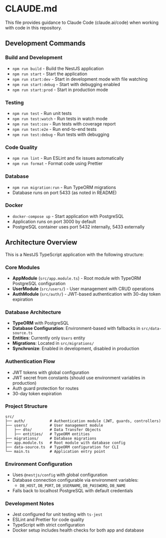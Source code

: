 # CLAUDE.md

This file provides guidance to Claude Code (claude.ai/code) when working with code in this repository.

## Development Commands

### Build and Development
- `npm run build` - Build the NestJS application
- `npm run start` - Start the application
- `npm run start:dev` - Start in development mode with file watching
- `npm run start:debug` - Start with debugging enabled
- `npm run start:prod` - Start in production mode

### Testing
- `npm run test` - Run unit tests
- `npm run test:watch` - Run tests in watch mode
- `npm run test:cov` - Run tests with coverage report
- `npm run test:e2e` - Run end-to-end tests
- `npm run test:debug` - Run tests with debugging

### Code Quality
- `npm run lint` - Run ESLint and fix issues automatically
- `npm run format` - Format code using Prettier

### Database
- `npm run migration:run` - Run TypeORM migrations
- Database runs on port 5433 (as noted in README)

### Docker
- `docker-compose up` - Start application with PostgreSQL
- Application runs on port 3000 by default
- PostgreSQL container uses port 5432 internally, 5433 externally

## Architecture Overview

This is a NestJS TypeScript application with the following structure:

### Core Modules
- **AppModule** (`src/app.module.ts`) - Root module with TypeORM PostgreSQL configuration
- **UserModule** (`src/users/`) - User management with CRUD operations  
- **AuthModule** (`src/auth/`) - JWT-based authentication with 30-day token expiration

### Database Architecture
- **TypeORM** with PostgreSQL
- **Database Configuration**: Environment-based with fallbacks in `src/data-source.ts`
- **Entities**: Currently only `Users` entity
- **Migrations**: Located in `src/migrations/`
- **Synchronize**: Enabled in development, disabled in production

### Authentication Flow
- JWT tokens with global configuration
- JWT secret from constants (should use environment variables in production)
- Auth guard protection for routes
- 30-day token expiration

### Project Structure
```
src/
├── auth/           # Authentication module (JWT, guards, controllers)
├── users/          # User management module
│   ├── dto/        # Data Transfer Objects
│   ├── entities/   # TypeORM entities
├── migrations/     # Database migrations
├── app.module.ts   # Root module with database config
├── data-source.ts  # TypeORM configuration for CLI
└── main.ts         # Application entry point
```

### Environment Configuration
- Uses `@nestjs/config` with global configuration
- Database connection configurable via environment variables:
  - `DB_HOST`, `DB_PORT`, `DB_USERNAME`, `DB_PASSWORD`, `DB_NAME`
- Falls back to localhost PostgreSQL with default credentials

### Development Notes
- Jest configured for unit testing with `ts-jest`
- ESLint and Prettier for code quality
- TypeScript with strict configuration
- Docker setup includes health checks for both app and database